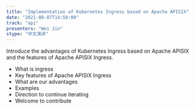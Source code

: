```yaml
---
title: "Implementation of Kubernetes Ingress based on Apache APISIX"
date: "2021-08-07T14:50:00" 
track: "api"
presenters: "Wei Jin"
stype: "中文演讲"
---
```

Introduce the advantages of Kubernetes Ingress based on Apache APISIX and the features of Apache APISIX Ingress.
 * What is ingress
 * Key features of Apache APISIX Ingress
 * What are our advantages 
 * Examples
 * Direction to continue iterating
 * Welcome to contribute